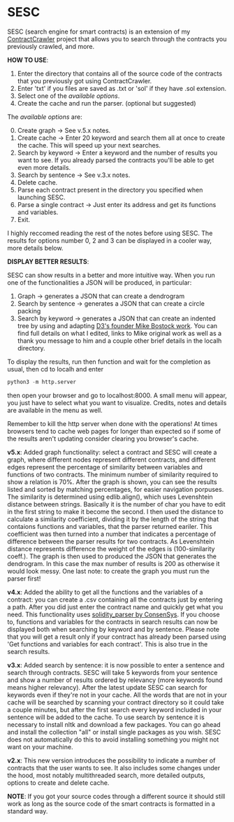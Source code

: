 # SESC
SESC (search engine for smart contracts) is an extension of my [ContractCrawler](https://github.com/fabritrv/ContractCrawler) project that allows you to search through the contracts you previously crawled, and more.


**HOW TO USE**:
1. Enter the directory that contains all of the source code of the contracts that you previously got using ContractCrawler.
2. Enter 'txt' if you files are saved as .txt or 'sol' if they have .sol extension.
3. Select one of the _available options_.
4. Create the cache and run the parser. (optional but suggested)

The _available options_ are:

0. Create graph -> See v.5.x notes.
1. Create cache -> Enter 20 keyword and search them all at once to create the cache. This will speed up your next searches.
2. Search by keyword -> Enter a keyword and the number of results you want to see. If you already parsed the contracts you'll be able to get even more details.
3. Search by sentence -> See v.3.x notes.
4. Delete cache.
5. Parse each contract present in the directory you specified when launching SESC.
6. Parse a single contract -> Just enter its address and get its functions and variables.
7. Exit.


I highly reccomed reading the rest of the notes before using SESC.
The results for options number 0, 2 and 3 can be displayed in a cooler way, more details below.


**DISPLAY BETTER RESULTS**:

SESC can show results in a better and more intuitive way. When you run one of the functionalities a JSON will be produced, in particular:
1. Graph -> generates a JSON that can create a dendrogram
2. Search by sentence -> generates a JSON that can create a circle packing
3. Search by keyword -> generates a JSON that can create an indented tree
by using and adapting [D3's founder Mike Bostock work](https://observablehq.com/@mbostock). You can find full details on what I edited, links to Mike original work as well as a thank you message to him and a couple other brief details in the localh directory.

To display the results, run then function and wait for the completion as usual, then cd to localh and enter 
```python
python3 -m http.server
```
then open your browser and go to localhost:8000. A small menu will appear, you just have to select what you want to visualize. Credits, notes and details are available in the menu as well.

Remember to kill the http server when done with the operations! At times browsers tend to cache web pages for longer than expected so if some of the results aren't updating consider clearing you browser's cache.


**v5.x**:
Added graph functionality: select a contract and SESC will create a graph, where different nodes represent different contracts, and different edges represent the percentage of similarity between variables and functions of two contracts.
The minimum number of similarity required to show a relation is 70%.
After the graph is shown, you can see the results listed and sorted by matching percentages, for easier navigation porpuses.
The similarity is determined using edlib.align(), which uses Levenshtein distance between strings. Basically it is the number of char you have to edit in the first string to make it become the second.
I then used the distance to calculate a similarity coefficient, dividing it by the length of the string that contaions functions and variables, that the parser returned eariler. This coefficient was then turned into a number that indicates a percentage of difference between the parser results for two contracts.
As Levenshtein distance represents difference the weight of the edges is (100-similarity coeff.).
The graph is then used to produced the JSON that generates the dendrogram. In this case the max number of results is 200 as otherwise it would look messy.
One last note: to create the graph you must run the parser first!


**v4.x**:
Added the ability to get all the functions and the variables of a contract: you can create a .csv containing all the contracts just by entering a path. After you did just enter the contract name and quickly get what you need. This functionality uses [solidity_parser by ConsenSys](https://github.com/ConsenSys/python-solidity-parser).
If you choose to, functions and variables for the contracts in search results can now be displayed both when searching by keyword and by sentence.
Please note that you will get a result only if your contract has already been parsed using 'Get functions and variables for each contract'. This is also true in the search results.


**v3.x**:
Added search by sentence: it is now possible to enter a sentence and search through contracts. SESC will take 5 keywords from your sentence and show a number of results ordered by relevancy (more keywords found means higher relevancy). After the latest update SESC can search for keywords even if they're not in your cache. All the words that are not in your cache will be searched by scanning your contract directory so it could take a couple minutes, but after the first search every keyword included in your sentence will be added to the cache.
To use search by sentence it is necessary to install nltk and download a few packages. You can go ahead and install the collection "all" or install single packages as you wish. SESC does not automatically do this to avoid installing something you might not want on your machine.


**v2.x**:
This new version introduces the possibility to indicate a number of contracts that the user wants to see. It also includes some changes under the hood, most notably multithreaded search, more detailed outputs, options to create and delete cache.


**NOTE**:
If you got your source codes through a different source it should still work as long as the source code of the smart contracts is formatted in a standard way.
